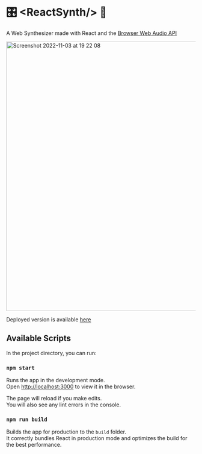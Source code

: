 # :control_knobs: <ReactSynth\/> :musical_keyboard:
A Web Synthesizer made with React and the [Browser Web Audio API](https://developer.mozilla.org/en-US/docs/Web/API/Web_Audio_API)

[<img width="715" alt="Screenshot 2022-11-03 at 19 22 08" src="https://user-images.githubusercontent.com/8701805/199803614-d2aafd35-8361-4b91-85a9-b5cfcdb6185a.png">](https://lucasghizoni.github.io/synthesizer)

Deployed version is available [here](https://lucasghizoni.github.io/synthesizer/)

## Available Scripts

In the project directory, you can run:

### `npm start`

Runs the app in the development mode.\
Open [http://localhost:3000](http://localhost:3000) to view it in the browser.

The page will reload if you make edits.\
You will also see any lint errors in the console.

### `npm run build`

Builds the app for production to the `build` folder.\
It correctly bundles React in production mode and optimizes the build for the best performance.
